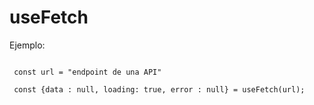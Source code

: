 # useFetch

Ejemplo:

```

 const url = "endpoint de una API"

 const {data : null, loading: true, error : null} = useFetch(url);

```